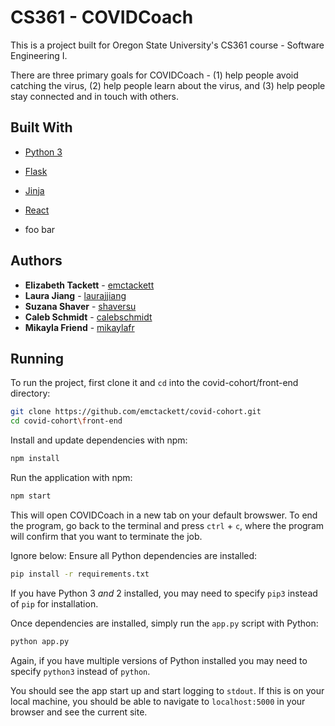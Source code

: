 # CS361 - COVIDCoach
This is a project built for Oregon State University's CS361 course - Software Engineering I.

There are three primary goals for COVIDCoach - 
(1) help people avoid catching the virus,
(2) help people learn about the virus, and
(3) help people stay connected and in touch with others. 

## Built With
* [Python 3](https://docs.python.org/3/)
* [Flask](https://flask.palletsprojects.com/en/1.1.x/)
* [Jinja](https://jinja.palletsprojects.com/en/2.11.x/)
* [React](https://reactjs.org/)

* foo bar

## Authors
* **Elizabeth Tackett** - [emctackett](https://github.com/emctackett)
* **Laura Jiang** - [laurajjiang](https://github.com/laurajjiang)
* **Suzana Shaver** - [shaversu](https://github.com/shaversu)
* **Caleb Schmidt** - [calebschmidt](https://github.com/calebschmidt)
* **Mikayla Friend** - [mikaylafr](https://github.com/MikaylaFr)


## Running
To run the project, first clone it and `cd` into the covid-cohort/front-end directory:
```bash
git clone https://github.com/emctackett/covid-cohort.git
cd covid-cohort\front-end
```

Install and update dependencies with npm:
```bash
npm install
```

Run the application with npm:
```bash
npm start
```

This will open COVIDCoach in a new tab on your default browswer. To end the program, go back to the terminal and press `ctrl` + `c`, where the program will confirm that you want to terminate the job.

Ignore below:
Ensure all Python dependencies are installed:
```bash
pip install -r requirements.txt
```

If you have Python 3 _and_ 2 installed, you may need to specify `pip3` instead of `pip` for installation.

Once dependencies are installed, simply run the `app.py` script with Python:
```bash
python app.py
```
Again, if you have multiple versions of Python installed you may need to specify `python3` instead of `python`.

You should see the app start up and start logging to `stdout`. If this is on your local machine, you should be able to navigate to `localhost:5000` in your browser and see the current site.

